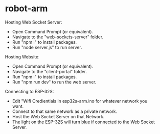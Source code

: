 # robot-arm

Hosting Web Socket Server:

- Open Command Prompt (or equivalent).
- Navigate to the "web-sockets-server" folder.
- Run "npm i" to install packages.
- Run "node server.js" to run server.

Hosting Website:

- Open Command Prompt (or equivalent).
- Navigate to the "client-portal" folder.
- Run "npm i" to install packages.
- Run "npm run dev" to run the web server.

Connecting to ESP-32S:

- Edit "Wifi Credientials in esp32s-arm.ino for whatever network you want.
- Connect to that same network as a private network.
- Host the Web Socket Server on that Network.
- The light on the ESP-32S will turn blue if connected to the Web Socket Server.
